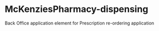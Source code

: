 # McKenziesPharmacy-dispensing
Back Office application element for Prescription re-ordering application
